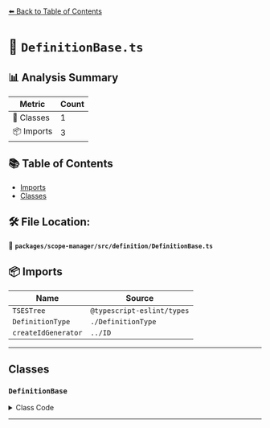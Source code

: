 [⬅️ Back to Table of Contents](../../../../index.md)

# 📄 `DefinitionBase.ts`

## 📊 Analysis Summary

| Metric | Count |
|--------|-------|
| 🧱 Classes | 1 |
| 📦 Imports | 3 |

## 📚 Table of Contents

- [Imports](#imports)
- [Classes](#classes)

## 🛠️ File Location:
📂 **`packages/scope-manager/src/definition/DefinitionBase.ts`**

## 📦 Imports

| Name | Source |
|------|--------|
| `TSESTree` | `@typescript-eslint/types` |
| `DefinitionType` | `./DefinitionType` |
| `createIdGenerator` | `../ID` |


---

## Classes

### `DefinitionBase`

<details><summary>Class Code</summary>

```ts
export abstract class DefinitionBase<
  Type extends DefinitionType,
  Node extends TSESTree.Node,
  Parent extends TSESTree.Node | null,
  Name extends TSESTree.Node,
> {
  /**
   * A unique ID for this instance - primarily used to help debugging and testing
   */
  public readonly $id: number = generator();

  public readonly type: Type;

  /**
   * The `Identifier` node of this definition
   * @public
   */
  public readonly name: Name;

  /**
   * The enclosing node of the name.
   * @public
   */
  public readonly node: Node;

  /**
   * the enclosing statement node of the identifier.
   * @public
   */
  public readonly parent: Parent;

  constructor(type: Type, name: Name, node: Node, parent: Parent) {
    this.type = type;
    this.name = name;
    this.node = node;
    this.parent = parent;
  }

  /**
   * `true` if the variable is valid in a type context, false otherwise
   */
  public abstract readonly isTypeDefinition: boolean;

  /**
   * `true` if the variable is valid in a value context, false otherwise
   */
  public abstract readonly isVariableDefinition: boolean;
}
```
</details>


---